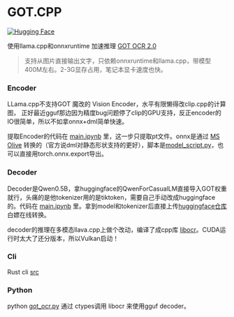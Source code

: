 # GOT.CPP
[![Hugging Face](https://img.shields.io/badge/%F0%9F%A4%97%20Hugging%20Face-Model-blue)](https://huggingface.co/MosRat/got_decoder-Q4_K_M-GGUF)

使用llama.cpp和onnxruntime 加速推理 [GOT OCR 2.0](https://github.com/Ucas-HaoranWei/GOT-OCR2.0) 
> 支持从图片直接输出文字，只依赖onnxruntime和llama.cpp，带模型400M左右。2-3G显存占用，笔记本显卡速度也快。
### Encoder
LLama.cpp不支持GOT 魔改的 Vision Encoder，水平有限懒得改clip.cpp的计算图，
正好最近gguf那边因为精度bug问题停了clip的GPU支持，反正encoder的IO很简单，所以不如拿onnx+dml简单快速。

提取Encoder的代码在 [main.ipynb](main.ipynb) 里，这一步只提取pt文件。onnx是通过 [MS Olive](https://github.com/microsoft/Olive)
转换的（官方说dml对静态形状支持的更好），脚本是[model_script.py](model_script.py)，也可以直接用torch.onnx.export导出。

### Decoder 


Decoder是Qwen0.5B，拿huggingface的QwenForCasualLM直接导入GOT权重就行，头痛的是他tokenizer用的是tiktoken，需要自己手动改成huggingface的。代码在 [main.ipynb](main.ipynb) 里。拿到model和tokenizer后直接上传[huggingface仓库](https://huggingface.co/MosRat/got_decoder/tree/main)白嫖在线转换。

decoder的推理在多模态llava.cpp上做个改动，编译了成cpp库 [libocr](cpp)。CUDA运行时太大了还分版本，所以Vulkan启动！


### Cli
Rust cli [src](src)

### Python
python [got_ocr.py](got_ocr.py) 通过 ctypes调用 libocr 来使用gguf decoder。
